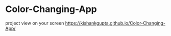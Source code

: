 # Color-Changing-App
project view on your screen  https://kishankgupta.github.io/Color-Changing-App/
